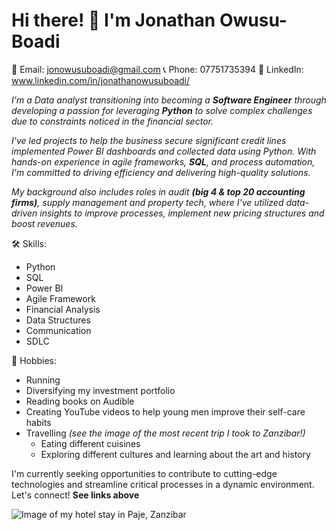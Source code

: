 # Hi there! 👋 I'm Jonathan Owusu-Boadi

📧 Email: jonowusuboadi@gmail.com
📞 Phone: 07751735394
🔗 LinkedIn: www.linkedin.com/in/jonathanowusuboadi/

_I'm a Data analyst transitioning into becoming a **Software Engineer** through developing a passion for leveraging **Python** to solve complex challenges due to constraints noticed in the financial sector._

_I've led projects to help the business secure significant credit lines implemented Power BI dashboards and collected data using Python. With hands-on experience in agile frameworks, **SQL**, and process automation, I'm committed to driving efficiency and delivering high-quality solutions._

_My background also includes roles in audit **(big 4 & top 20 accounting firms)**, supply management and property tech, where I've utilized data-driven insights to improve processes, implement new pricing structures and boost revenues._

🛠 Skills:

* Python
* SQL
* Power BI
* Agile Framework
* Financial Analysis
* Data Structures
* Communication
* SDLC

🎲 Hobbies:

* Running
* Diversifying my investment portfolio
* Reading books on Audible
* Creating YouTube videos to help young men improve their self-care habits
* Travelling _(see the image of the most recent trip I took to Zanzibar!)_
  * Eating different cuisines 
  * Exploring different cultures and learning about the art and history

I'm currently seeking opportunities to contribute to cutting-edge technologies and streamline critical processes in a dynamic environment. Let's connect! **See links above**

<picture>
 <source media="(prefers-color-scheme: dark)" srcset="[file:///Users/jonathanowusu-boadi/Downloads/IMG_6962.HEIC](https://dynamic-media-cdn.tripadvisor.com/media/photo-o/23/bc/48/88/ndame-paje-hotel.jpg?w=1200&h=-1&s=1)">
 <source media="(prefers-color-scheme: light)" srcset="[file:///Users/jonathanowusu-boadi/Downloads/IMG_6962.HEIC](https://dynamic-media-cdn.tripadvisor.com/media/photo-o/23/bc/48/88/ndame-paje-hotel.jpg?w=1200&h=-1&s=1)">
 <img alt="Image of my hotel stay in Paje, Zanzibar" src="[file:///Users/jonathanowusu-boadi/Downloads/IMG_6962.HEIC](https://dynamic-media-cdn.tripadvisor.com/media/photo-o/23/bc/48/88/ndame-paje-hotel.jpg?w=1200&h=-1&s=1)">
</picture>
